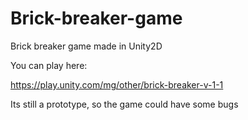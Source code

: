 # Brick-breaker-game
Brick breaker game made in Unity2D

You can play here:

https://play.unity.com/mg/other/brick-breaker-v-1-1


Its still a prototype, so the game could have some bugs
